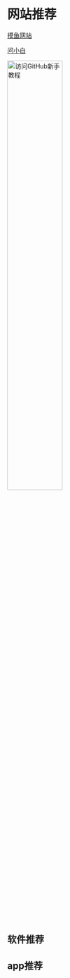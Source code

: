 # 网站推荐

[摸鱼网站](https://poki.com/zh)

[问小白](https://www.wenxiaobai.com/)

<a href="https://hellogithub.com/" target="_blank">
  <img src="/logo.png"  width="50%" alt="访问GitHub新手教程">
</a>


## 软件推荐





## app推荐
